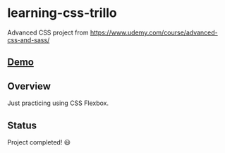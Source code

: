 # learning-css-trillo
Advanced CSS project from https://www.udemy.com/course/advanced-css-and-sass/

## [Demo](https://hichambenjelloun.github.io/learning-css-trillo/)

## Overview
Just practicing using CSS Flexbox.

## Status
Project completed! :smiley:
